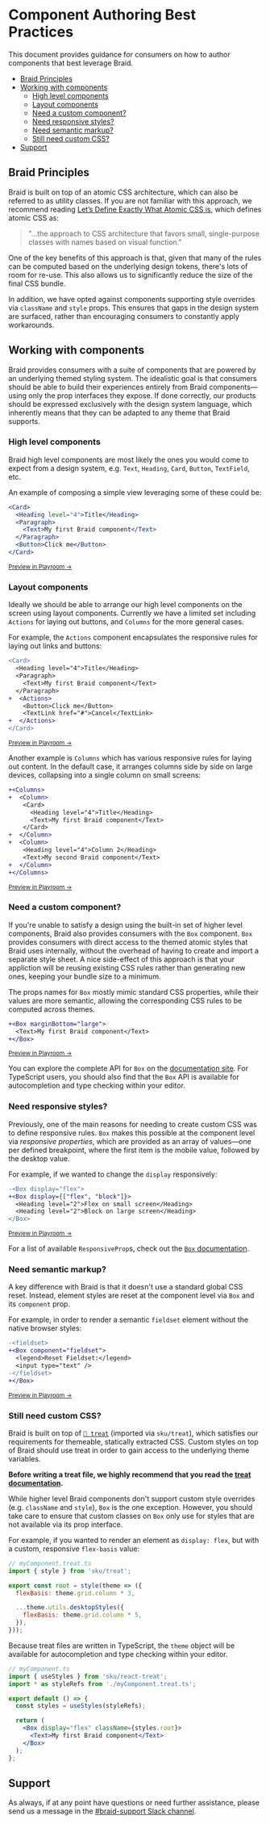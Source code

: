 # Component Authoring Best Practices

This document provides guidance for consumers on how to author components that best leverage Braid.

- [Braid Principles](#braid-principles)
- [Working with components](#working-with-components)
  - [High level components](#high-level-components)
  - [Layout components](#layout-components)
  - [Need a custom component?](#need-a-custom-component)
  - [Need responsive styles?](#need-responsive-styles)
  - [Need semantic markup?](#need-semantic-markup)
  - [Still need custom CSS?](#still-need-custom-css)
- [Support](#support)

## Braid Principles

Braid is built on top of an atomic CSS architecture, which can also be referred to as utility classes. If you are not familiar with this approach, we recommend reading [Let’s Define Exactly What Atomic CSS is](https://css-tricks.com/lets-define-exactly-atomic-css/), which defines atomic CSS as:

> "...the approach to CSS architecture that favors small, single-purpose classes with names based on visual function."

One of the key benefits of this approach is that, given that many of the rules can be computed based on the underlying design tokens, there's lots of room for re-use. This also allows us to significantly reduce the size of the final CSS bundle.

In addition, we have opted against components supporting style overrides via `className` and `style` props. This ensures that gaps in the design system are surfaced, rather than encouraging consumers to constantly apply workarounds.

## Working with components

Braid provides consumers with a suite of components that are powered by an underlying themed styling system. The idealistic goal is that consumers should be able to build their experiences entirely from Braid components—using only the prop interfaces they expose. If done correctly, our products should be expressed exclusively with the design system language, which inherently means that they can be adapted to any theme that Braid supports.

### High level components

Braid high level components are most likely the ones you would come to expect from a design system, e.g. `Text`, `Heading`, `Card`, `Button`, `TextField`, etc.

An example of composing a simple view leveraging some of these could be:

```jsx
<Card>
  <Heading level="4">Title</Heading>
  <Paragraph>
    <Text>My first Braid component</Text>
  </Paragraph>
  <Button>Click me</Button>
</Card>
```

<sup>[Preview in Playroom &#08594;](https://seek-oss.github.io/braid-design-system/playroom/#?code=PENhcmQ-CiAgPEhlYWRpbmcgbGV2ZWw9IjQiPlRpdGxlPC9IZWFkaW5nPgogIDxQYXJhZ3JhcGg-CiAgICA8VGV4dD5NeSBmaXJzdCBCcmFpZCBjb21wb25lbnQ8L1RleHQ-CiAgPC9QYXJhZ3JhcGg-CiAgPEJ1dHRvbj5DbGljayBtZTwvQnV0dG9uPgo8L0NhcmQ-Cg)</sup>

### Layout components

Ideally we should be able to arrange our high level components on the screen using layout components. Currently we have a limited set including `Actions` for laying out buttons, and `Columns` for the more general cases.

For example, the `Actions` component encapsulates the responsive rules for laying out links and buttons:

```diff
<Card>
  <Heading level="4">Title</Heading>
  <Paragraph>
    <Text>My first Braid component</Text>
  </Paragraph>
+  <Actions>
    <Button>Click me</Button>
    <TextLink href="#">Cancel</TextLink>
+  </Actions>
</Card>
```

<sup>[Preview in Playroom &#08594;](https://seek-oss.github.io/braid-design-system/playroom/#?code=PENhcmQ-CiAgPEhlYWRpbmcgbGV2ZWw9IjQiPlRpdGxlPC9IZWFkaW5nPgogIDxQYXJhZ3JhcGg-CiAgICA8VGV4dD5NeSBmaXJzdCBCcmFpZCBjb21wb25lbnQ8L1RleHQ-CiAgPC9QYXJhZ3JhcGg-CiAgPEFjdGlvbnM-CiAgICA8QnV0dG9uPkNsaWNrIG1lPC9CdXR0b24-CiAgICA8VGV4dExpbmsgaHJlZj0iIyI-Q2FuY2VsPC9UZXh0TGluaz4KICA8L0FjdGlvbnM-CjwvQ2FyZD4K)</sup>

Another example is `Columns` which has various responsive rules for laying out content. In the default case, it arranges columns side by side on large devices, collapsing into a single column on small screens:

```diff
+<Columns>
+  <Column>
    <Card>
      <Heading level="4">Title</Heading>
      <Text>My first Braid component</Text>
    </Card>
+  </Column>
+  <Column>
    <Heading level="4">Column 2</Heading>
    <Text>My second Braid component</Text>
+  </Column>
+</Columns>
```

<sup>[Preview in Playroom &#08594;](https://seek-oss.github.io/braid-design-system/playroom/#?code=PENvbHVtbnM-CiAgPENvbHVtbj4KICAgIDxDYXJkPgogICAgICA8SGVhZGluZyBsZXZlbD0iNCI-VGl0bGU8L0hlYWRpbmc-CiAgICAgIDxQYXJhZ3JhcGg-CiAgICAgICAgPFRleHQ-TXkgZmlyc3QgQnJhaWQgY29tcG9uZW50PC9UZXh0PgogICAgICA8L1BhcmFncmFwaD4KICAgICAgPEJ1dHRvbj5DbGljayBtZTwvQnV0dG9uPgogICAgPC9DYXJkPgogIDwvQ29sdW1uPgogIDxDb2x1bW4-CiAgICA8Q2FyZD4KICAgICAgPEhlYWRpbmcgbGV2ZWw9IjQiPkNvbHVtbiAyPC9IZWFkaW5nPgogICAgICA8VGV4dD5NeSBzZWNvbmQgQnJhaWQgY29tcG9uZW50PC9UZXh0PgogICAgPC9DYXJkPgogIDwvQ29sdW1uPgo8L0NvbHVtbnM-Cg)</sup>

### Need a custom component?

If you're unable to satisfy a design using the built-in set of higher level components, Braid also provides consumers with the `Box` component. `Box` provides consumers with direct access to the themed atomic styles that Braid uses internally, without the overhead of having to create and import a separate style sheet. A nice side-effect of this approach is that your appliction will be reusing existing CSS rules rather than generating new ones, keeping your bundle size to a minimum.

The props names for `Box` mostly mimic standard CSS properties, while their values are more semantic, allowing the corresponding CSS rules to be computed across themes.

```diff
+<Box marginBottom="large">
  <Text>My first Braid component</Text>
+</Box>
```

<sup>[Preview in Playroom &#08594;](https://seek-oss.github.io/braid-design-system/playroom/#?code=PEJveCBtYXJnaW5Cb3R0b209ImxhcmdlIj4KICA8VGV4dD5NeSBmaXJzdCBCcmFpZCBjb21wb25lbnQ8L1RleHQ-CjwvQm94Pgo)</sup>

You can explore the complete API for `Box` on the [documentation site](https://seek-oss.github.io/braid-design-system/components/Box). For TypeScript users, you should also find that the `Box` API is available for autocompletion and type checking within your editor.

### Need responsive styles?

Previously, one of the main reasons for needing to create custom CSS was to define responsive rules. `Box` makes this possible at the component level via _responsive properties_, which are provided as an array of values—one per defined breakpoint, where the first item is the mobile value, followed by the desktop value.

For example, if we wanted to change the `display` responsively:

```diff
-<Box display="flex">
+<Box display={["flex", "block"]}>
  <Heading level="2">Flex on small screen</Heading>
  <Heading level="2">Block on large screen</Heading>
</Box>
```

<sup>[Preview in Playroom &#08594;](https://seek-oss.github.io/braid-design-system/playroom/#?code=PEJveCBkaXNwbGF5PXtbImZsZXgiLCAiYmxvY2siXX0-CiAgPEhlYWRpbmcgbGV2ZWw9IjIiPkZsZXggb24gc21hbGwgc2NyZWVuPC9IZWFkaW5nPgogIDxIZWFkaW5nIGxldmVsPSIyIj5CbG9jayBvbiBsYXJnZSBzY3JlZW48L0hlYWRpbmc-CjwvQm94Pgo)</sup>

For a list of available `ResponsiveProp`s, check out the [`Box` documentation](https://seek-oss.github.io/braid-design-system/components/Box).

### Need semantic markup?

A key difference with Braid is that it doesn't use a standard global CSS reset. Instead, element styles are reset at the component level via `Box` and its `component` prop.

For example, in order to render a semantic `fieldset` element without the native browser styles:

```diff
-<fieldset>
+<Box component="fieldset">
  <legend>Reset Fieldset:</legend>
  <input type="text" />
-</fieldset>
+</Box>
```

<sup>[Preview in Playroom &#08594;](https://seek-oss.github.io/braid-design-system/playroom/#?code=PGZpZWxkc2V0PgogIDxsZWdlbmQ-TmF0aXZlIEZpZWxkc2V0OjwvbGVnZW5kPgogIDxpbnB1dCB0eXBlPSJ0ZXh0IiAvPgo8L2ZpZWxkc2V0Pgo8Qm94IGNvbXBvbmVudD0iZmllbGRzZXQiPgogIDxsZWdlbmQ-UmVzZXQgRmllbGRzZXQ6PC9sZWdlbmQ-CiAgPGlucHV0IHR5cGU9InRleHQiIC8-CjwvQm94Pg)</sup>

### Still need custom CSS?

Braid is built on top of [`🍬 treat`](https://seek-oss.github.io/treat) (imported via `sku/treat`), which satisfies our requirements for themeable, statically extracted CSS. Custom styles on top of Braid should use treat in order to gain access to the underlying theme variables.

**Before writing a treat file, we highly recommend that you read the [treat documentation](https://seek-oss.github.io/treat).**

While higher level Braid components don't support custom style overrides (e.g. `className` and `style`), `Box` is the one exception. However, you should take care to ensure that custom classes on `Box` only use for styles that are not available via its prop interface.

For example, if you wanted to render an element as `display: flex`, but with a custom, responsive `flex-basis` value:

```js
// myComponent.treat.ts
import { style } from 'sku/treat';

export const root = style(theme => ({
  flexBasis: theme.grid.column * 3,

  ...theme.utils.desktopStyles({
    flexBasis: theme.grid.column * 5,
  }),
}));
```

Because treat files are written in TypeScript, the `theme` object will be available for autocompletion and type checking within your editor.

```jsx
// myComponent.ts
import { useStyles } from 'sku/react-treat';
import * as styleRefs from './myComponent.treat.ts';

export default () => {
  const styles = useStyles(styleRefs);

  return (
    <Box display="flex" className={styles.root}>
      <Text>My first Braid component</Text>
    </Box>
  );
};
```

## Support

As always, if at any point have questions or need further assistance, please send us a message in the [#braid-support Slack channel](https://seekchat.slack.com/channels/braid-support).
